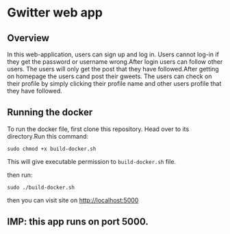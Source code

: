 # Gwitter web app

## Overview

In this web-application, users can sign up and log in. Users cannot log-in if they get the password or username wrong.After login users can follow other users. The users will only get the post that they have followed.After getting on homepage the users cand post their gweets.
The users can check on their profile by simply clicking their profile name and other users profile that they have followed.

## Running the docker
To run the docker file, first clone this repository.
Head over to its directory.Run this command:

`sudo chmod +x build-docker.sh`

This will give executable permission to `build-docker.sh` file.

then run:

`sudo ./build-docker.sh`


then you can visit site on [http://localhost:5000](http://localhost:5000)

## IMP: this app runs on port 5000.
